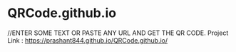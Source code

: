 # QRCode.github.io
//ENTER SOME TEXT OR PASTE ANY URL AND GET THE QR CODE.
Project Link : https://prashant844.github.io/QRCode.github.io/
